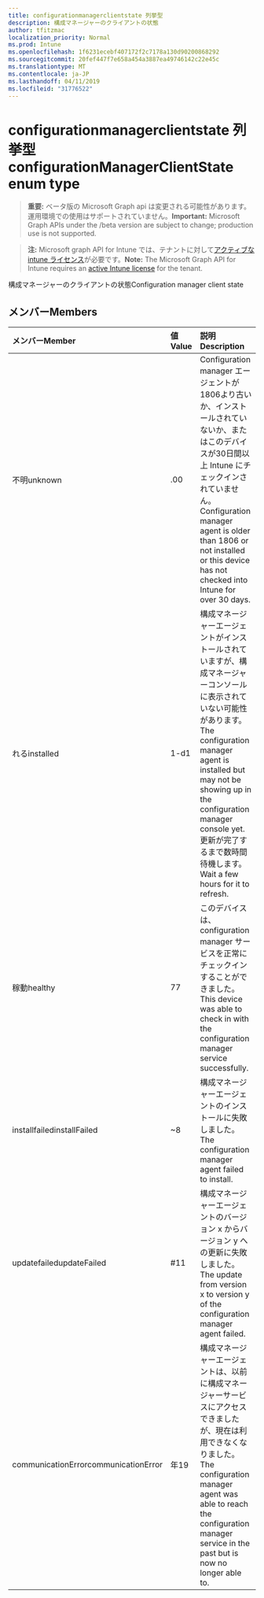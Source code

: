 ```yaml
---
title: configurationmanagerclientstate 列挙型
description: 構成マネージャーのクライアントの状態
author: tfitzmac
localization_priority: Normal
ms.prod: Intune
ms.openlocfilehash: 1f6231ecebf407172f2c7178a130d90200868292
ms.sourcegitcommit: 20fef447f7e658a454a3887ea49746142c22e45c
ms.translationtype: MT
ms.contentlocale: ja-JP
ms.lasthandoff: 04/11/2019
ms.locfileid: "31776522"
---
```

# <a name="configurationmanagerclientstate-enum-type"></a><span data-ttu-id="de0c9-103">configurationmanagerclientstate 列挙型</span><span class="sxs-lookup"><span data-stu-id="de0c9-103">configurationManagerClientState enum type</span></span>

> <span data-ttu-id="de0c9-104">**重要:** ベータ版の Microsoft Graph api は変更される可能性があります。運用環境での使用はサポートされていません。</span><span class="sxs-lookup"><span data-stu-id="de0c9-104">**Important:** Microsoft Graph APIs under the /beta version are subject to change; production use is not supported.</span></span>

> <span data-ttu-id="de0c9-105">**注:** Microsoft graph API for Intune では、テナントに対して[アクティブな intune ライセンス](https://go.microsoft.com/fwlink/?linkid=839381)が必要です。</span><span class="sxs-lookup"><span data-stu-id="de0c9-105">**Note:** The Microsoft Graph API for Intune requires an [active Intune license](https://go.microsoft.com/fwlink/?linkid=839381) for the tenant.</span></span>

<span data-ttu-id="de0c9-106">構成マネージャーのクライアントの状態</span><span class="sxs-lookup"><span data-stu-id="de0c9-106">Configuration manager client state</span></span>

## <a name="members"></a><span data-ttu-id="de0c9-107">メンバー</span><span class="sxs-lookup"><span data-stu-id="de0c9-107">Members</span></span>
|<span data-ttu-id="de0c9-108">メンバー</span><span class="sxs-lookup"><span data-stu-id="de0c9-108">Member</span></span>|<span data-ttu-id="de0c9-109">値</span><span class="sxs-lookup"><span data-stu-id="de0c9-109">Value</span></span>|<span data-ttu-id="de0c9-110">説明</span><span class="sxs-lookup"><span data-stu-id="de0c9-110">Description</span></span>|
|:---|:---|:---|
|<span data-ttu-id="de0c9-111">不明</span><span class="sxs-lookup"><span data-stu-id="de0c9-111">unknown</span></span>|<span data-ttu-id="de0c9-112">.0</span><span class="sxs-lookup"><span data-stu-id="de0c9-112">0</span></span>|<span data-ttu-id="de0c9-113">Configuration manager エージェントが1806より古いか、インストールされていないか、またはこのデバイスが30日間以上 Intune にチェックインされていません。</span><span class="sxs-lookup"><span data-stu-id="de0c9-113">Configuration manager agent is older than 1806 or not installed or this device has not checked into Intune for over 30 days.</span></span>|
|<span data-ttu-id="de0c9-114">れる</span><span class="sxs-lookup"><span data-stu-id="de0c9-114">installed</span></span>|<span data-ttu-id="de0c9-115">1-d</span><span class="sxs-lookup"><span data-stu-id="de0c9-115">1</span></span>|<span data-ttu-id="de0c9-116">構成マネージャーエージェントがインストールされていますが、構成マネージャーコンソールに表示されていない可能性があります。</span><span class="sxs-lookup"><span data-stu-id="de0c9-116">The configuration manager agent is installed but may not be showing up in the configuration manager console yet.</span></span> <span data-ttu-id="de0c9-117">更新が完了するまで数時間待機します。</span><span class="sxs-lookup"><span data-stu-id="de0c9-117">Wait a few hours for it to refresh.</span></span>|
|<span data-ttu-id="de0c9-118">稼動</span><span class="sxs-lookup"><span data-stu-id="de0c9-118">healthy</span></span>|<span data-ttu-id="de0c9-119">7</span><span class="sxs-lookup"><span data-stu-id="de0c9-119">7</span></span>|<span data-ttu-id="de0c9-120">このデバイスは、configuration manager サービスを正常にチェックインすることができました。</span><span class="sxs-lookup"><span data-stu-id="de0c9-120">This device was able to check in with the configuration manager service successfully.</span></span>|
|<span data-ttu-id="de0c9-121">installfailed</span><span class="sxs-lookup"><span data-stu-id="de0c9-121">installFailed</span></span>|<span data-ttu-id="de0c9-122">~</span><span class="sxs-lookup"><span data-stu-id="de0c9-122">8</span></span>|<span data-ttu-id="de0c9-123">構成マネージャーエージェントのインストールに失敗しました。</span><span class="sxs-lookup"><span data-stu-id="de0c9-123">The configuration manager agent failed to install.</span></span>|
|<span data-ttu-id="de0c9-124">updatefailed</span><span class="sxs-lookup"><span data-stu-id="de0c9-124">updateFailed</span></span>|<span data-ttu-id="de0c9-125">#</span><span class="sxs-lookup"><span data-stu-id="de0c9-125">11</span></span>|<span data-ttu-id="de0c9-126">構成マネージャーエージェントのバージョン x からバージョン y への更新に失敗しました。</span><span class="sxs-lookup"><span data-stu-id="de0c9-126">The update from version x to version y of the configuration manager agent failed.</span></span> |
|<span data-ttu-id="de0c9-127">communicationError</span><span class="sxs-lookup"><span data-stu-id="de0c9-127">communicationError</span></span>|<span data-ttu-id="de0c9-128">年</span><span class="sxs-lookup"><span data-stu-id="de0c9-128">19</span></span>|<span data-ttu-id="de0c9-129">構成マネージャーエージェントは、以前に構成マネージャーサービスにアクセスできましたが、現在は利用できなくなりました。</span><span class="sxs-lookup"><span data-stu-id="de0c9-129">The configuration manager agent was able to reach the configuration manager service in the past but is now no longer able to.</span></span> |





